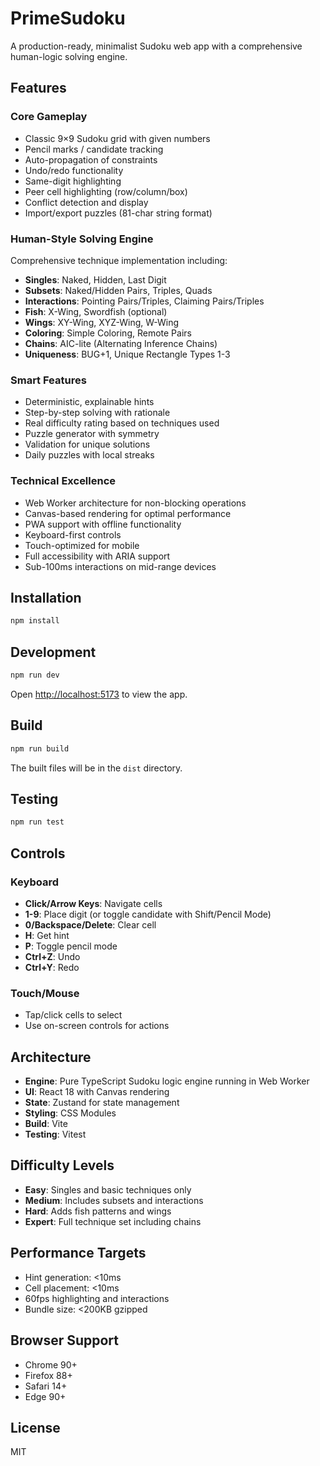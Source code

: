 # PrimeSudoku

A production-ready, minimalist Sudoku web app with a comprehensive human-logic solving engine.

## Features

### Core Gameplay
- Classic 9×9 Sudoku grid with given numbers
- Pencil marks / candidate tracking
- Auto-propagation of constraints
- Undo/redo functionality
- Same-digit highlighting
- Peer cell highlighting (row/column/box)
- Conflict detection and display
- Import/export puzzles (81-char string format)

### Human-Style Solving Engine
Comprehensive technique implementation including:
- **Singles**: Naked, Hidden, Last Digit
- **Subsets**: Naked/Hidden Pairs, Triples, Quads
- **Interactions**: Pointing Pairs/Triples, Claiming Pairs/Triples
- **Fish**: X-Wing, Swordfish (optional)
- **Wings**: XY-Wing, XYZ-Wing, W-Wing
- **Coloring**: Simple Coloring, Remote Pairs
- **Chains**: AIC-lite (Alternating Inference Chains)
- **Uniqueness**: BUG+1, Unique Rectangle Types 1-3

### Smart Features
- Deterministic, explainable hints
- Step-by-step solving with rationale
- Real difficulty rating based on techniques used
- Puzzle generator with symmetry
- Validation for unique solutions
- Daily puzzles with local streaks

### Technical Excellence
- Web Worker architecture for non-blocking operations
- Canvas-based rendering for optimal performance
- PWA support with offline functionality
- Keyboard-first controls
- Touch-optimized for mobile
- Full accessibility with ARIA support
- Sub-100ms interactions on mid-range devices

## Installation

```bash
npm install
```

## Development

```bash
npm run dev
```

Open [http://localhost:5173](http://localhost:5173) to view the app.

## Build

```bash
npm run build
```

The built files will be in the `dist` directory.

## Testing

```bash
npm run test
```

## Controls

### Keyboard
- **Click/Arrow Keys**: Navigate cells
- **1-9**: Place digit (or toggle candidate with Shift/Pencil Mode)
- **0/Backspace/Delete**: Clear cell
- **H**: Get hint
- **P**: Toggle pencil mode
- **Ctrl+Z**: Undo
- **Ctrl+Y**: Redo

### Touch/Mouse
- Tap/click cells to select
- Use on-screen controls for actions

## Architecture

- **Engine**: Pure TypeScript Sudoku logic engine running in Web Worker
- **UI**: React 18 with Canvas rendering
- **State**: Zustand for state management
- **Styling**: CSS Modules
- **Build**: Vite
- **Testing**: Vitest

## Difficulty Levels

- **Easy**: Singles and basic techniques only
- **Medium**: Includes subsets and interactions
- **Hard**: Adds fish patterns and wings
- **Expert**: Full technique set including chains

## Performance Targets

- Hint generation: <10ms
- Cell placement: <10ms
- 60fps highlighting and interactions
- Bundle size: <200KB gzipped

## Browser Support

- Chrome 90+
- Firefox 88+
- Safari 14+
- Edge 90+

## License

MIT